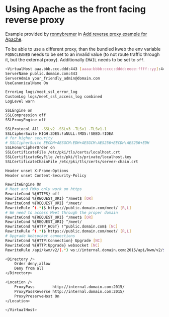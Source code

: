 # Using Apache as the front facing reverse proxy

Example provided by [ronnybremer](https://github.com/ronnybremer) in [Add reverse proxy example for Apache](https://github.com/zokradonh/kopano-docker/issues/372).

To be able to use a different proxy, than the bundled kweb the env variable `FQDNCLEANED` needs to be set to an invalid value (to not route traffic through it, but the external proxy). Additionally `EMAIL` needs to be set to `off`.

```bash
<VirtualHost aaa.bbb.ccc.ddd:443 [aaaa:bbbb:cccc:dddd:eeee:ffff::yy]:443>
ServerName public.domain.com:443
ServerAdmin your_friendly_admin@domain.com
UseCanonicalName On

ErrorLog logs/meet_ssl_error_log
CustomLog logs/meet_ssl_access_log combined
LogLevel warn

SSLEngine on
SSLCompression off
SSLProxyEngine off

SSLProtocol All -SSLv2 -SSLv3 -TLSv1 -TLSv1.1
SSLCipherSuite HIGH:3DES:!aNULL:!MD5:!SEED:!IDEA
# for higher security
# SSLCipherSuite EECDH+AESGCM:EDH+AESGCM:AES256+EECDH:AES256+EDH
SSLHonorCipherOrder on
SSLCertificateFile /etc/pki/tls/certs/localhost.crt
SSLCertificateKeyFile /etc/pki/tls/private/localhost.key
SSLCertificateChainFile /etc/pki/tls/certs/server-chain.crt

Header unset X-Frame-Options
Header unset Content-Security-Policy

RewriteEngine On
# Meet and PWAs only work on https
RewriteCond %{HTTPS} off
RewriteCond %{REQUEST_URI} ^/meet$ [OR]
RewriteCond %{REQUEST_URI} ^/meet/
RewriteRule ^(.*)$ https://public.domain.com/meet/ [R,L]
# We need to access Meet through the proper domain
RewriteCond %{REQUEST_URI} ^/meet$ [OR]
RewriteCond %{REQUEST_URI} ^/meet/
RewriteCond %{HTTP_HOST} !^public.domain.com$ [NC]
RewriteRule ^(.*)$ https://public.domain.com/meet/ [R,L]
# Upgrade Websocket connections
RewriteCond %{HTTP:Connection} Upgrade [NC]
RewriteCond %{HTTP:Upgrade} websocket [NC]
RewriteRule /api/kwm/v2/(.*) ws://internal.domain.com:2015/api/kwm/v2/$1 [P,L]

<Directory />
    Order deny,allow
    Deny from all
</Directory>

<Location />
    ProxyPass        http://internal.domain.com:2015/
    ProxyPassReverse http://internal.domain.com:2015/
    ProxyPreserveHost On
</Location>

</VirtualHost>
```

